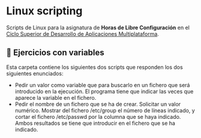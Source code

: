 # Linux scripting
 
Scripts de Linux para la asignatura de **Horas de Libre Configuración** en el [Ciclo Superior de Desarrollo de Aplicaciones Multiplataforma](https://www.juntadeandalucia.es/educacion/portals/web/formacion-profesional-andaluza/fp-grado-superior/detalle-titulo?idTitulo=51).

## :file_folder: Ejercicios con variables
Esta carpeta contiene los siguientes dos scripts que responden los dos siguientes enunciados:
- Pedir un valor como variable que para buscarlo en un fichero que será introducido en la ejecución. El programa tiene que indicar las veces que aparece la variable en el fichero.
- Pedir el nombre de un fichero que se ha de crear. Solicitar un valor numérico. Mostrar del fichero /etc/group el número de líneas indicado, y cortar el fichero /etc/passwd por la columna que se haya indicado. Ambos resultados se tiene que introducir en el fichero que se ha indicado.

